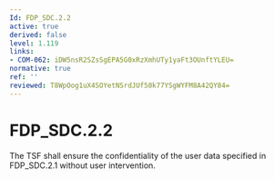 ```yaml
---
Id: FDP_SDC.2.2
active: true
derived: false
level: 1.119
links:
- COM-062: iDW5nsR2SZsSgEPA5G0xRzXmhUTy1yaFt3OUnftYLEU=
normative: true
ref: ''
reviewed: T8WpOog1uX4SOYetNSrdJUf50k77YSgWYFM8A42QY84=
---
```


# FDP_SDC.2.2

The TSF shall ensure the confidentiality of the user data specified in FDP_SDC.2.1 without user intervention.